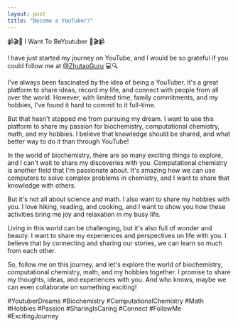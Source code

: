 ```yaml
---
layout: post
title: "Become a YouTuber?"
---
```


📹🎬🎥 I Want To BeYoutuber 🎥🎬📹

 I have just started my journey on YouTube, and I would be so grateful if you could follow me at [@ZhutaoGuru](https://www.youtube.com/@ZhutaoGuru) 💻🔍

I've always been fascinated by the idea of being a YouTuber. It's a great platform to share ideas, record my life, and connect with people from all over the world. However, with limited time, family commitments, and my hobbies, I've found it hard to commit to it full-time.

But that hasn't stopped me from pursuing my dream. I want to use this platform to share my passion for biochemistry, computational chemistry, math, and my hobbies. I believe that knowledge should be shared, and what better way to do it than through YouTube!

In the world of biochemistry, there are so many exciting things to explore, and I can't wait to share my discoveries with you. Computational chemistry is another field that I'm passionate about. It's amazing how we can use computers to solve complex problems in chemistry, and I want to share that knowledge with others.

But it's not all about science and math. I also want to share my hobbies with you. I love hiking, reading, and cooking, and I want to show you how these activities bring me joy and relaxation in my busy life.

Living in this world can be challenging, but it's also full of wonder and beauty. I want to share my experiences and perspectives on life with you. I believe that by connecting and sharing our stories, we can learn so much from each other.

So, follow me on this journey, and let's explore the world of biochemistry, computational chemistry, math, and my hobbies together. I promise to share my thoughts, ideas, and experiences with you. And who knows, maybe we can even collaborate on something exciting!

#YoutuberDreams #Biochemistry #ComputationalChemistry #Math #Hobbies #Passion #SharingIsCaring #Connect #FollowMe #ExcitingJourney
